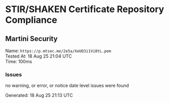 # STIR/SHAKEN Certificate Repository Compliance

## Martini Security

Name: `https://p.mtsec.me/2e5a/XeUO3i1Vi0tL.pem`\
Tested At: 18 Aug 25 21:04 UTC\
Time: 100ms

### Issues

no warning, or error, or notice date level issues were found

Generated: 18 Aug 25 21:13 UTC